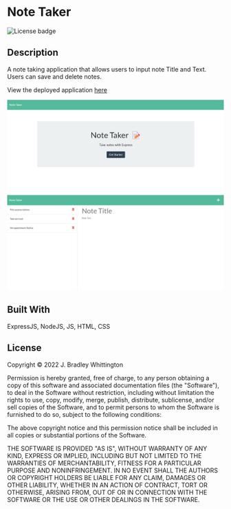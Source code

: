 # Note Taker
![License badge](https://img.shields.io/badge/license-MIT-blue)

## Description

A note taking application that allows users to input note Title and Text. Users can save and delete notes.

View the deployed application [here](https://jbradley84.github.io/note-taker/)

![ScreenShot](./public/assets/images/note-taker_index_screenshot.png)
![ScreenShot](./public/assets/images/note-taker_notes_screenshot.png)

## Built With

ExpressJS, NodeJS, JS, HTML, CSS

## License

Copyright © 2022 J. Bradley Whittington

Permission is hereby granted, free of charge, to any person obtaining a copy
of this software and associated documentation files (the "Software"), to deal
in the Software without restriction, including without limitation the rights
to use, copy, modify, merge, publish, distribute, sublicense, and/or sell
copies of the Software, and to permit persons to whom the Software is
furnished to do so, subject to the following conditions:

The above copyright notice and this permission notice shall be included in all
copies or substantial portions of the Software.

THE SOFTWARE IS PROVIDED "AS IS", WITHOUT WARRANTY OF ANY KIND, EXPRESS OR
IMPLIED, INCLUDING BUT NOT LIMITED TO THE WARRANTIES OF MERCHANTABILITY,
FITNESS FOR A PARTICULAR PURPOSE AND NONINFRINGEMENT. IN NO EVENT SHALL THE
AUTHORS OR COPYRIGHT HOLDERS BE LIABLE FOR ANY CLAIM, DAMAGES OR OTHER
LIABILITY, WHETHER IN AN ACTION OF CONTRACT, TORT OR OTHERWISE, ARISING FROM,
OUT OF OR IN CONNECTION WITH THE SOFTWARE OR THE USE OR OTHER DEALINGS IN THE
SOFTWARE.